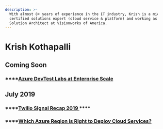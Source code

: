 ```yaml
---
description: >-
  With almost 8+ years of experience in the IT industry, Krish is a microsoft
  certified solutions expert (cloud service & platform) and working as Cloud
  Solution Architect at Visionworks of America.
---
```


# Krish Kothapalli

## **Coming Soon** 

### \*\*\*\*[**Azure DevTest Labs at Enterprise Scale**](https://blog.krishkothapalli.com/azure-cloud-articles/azure-devtest-labs-at-enterprise-scale)

## **July 2019**

### \*\*\*\*[**Twilio Signal Recap 2019** ](https://app.gitbook.com/@azcloudexpert/s/blog/~/drafts/-Lln_aY2wISjaPQQLD-K/primary/conferences/conferences)\*\*\*\*

### \*\*\*\*[**Which Azure Region is Right to Deploy Cloud Services?**](https://blog.krishkothapalli.com/azure-cloud-articles/which-azure-region-is-right-to-deploy-cloud-services)



